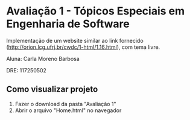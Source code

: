 # Avaliação 1 - Tópicos Especiais em Engenharia de Software
Implementação de um website similar ao link fornecido (http://orion.lcg.ufrj.br/cwdc/1-html/1.16.html), com tema livre.

Aluna: Carla Moreno Barbosa

DRE: 117250502

## Como visualizar projeto
1. Fazer o download da pasta "Avaliação 1"
2. Abrir o arquivo "Home.html" no navegador
